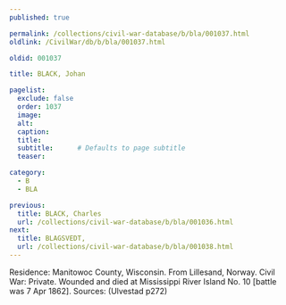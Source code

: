 ```yaml
---
published: true

permalink: /collections/civil-war-database/b/bla/001037.html
oldlink: /CivilWar/db/b/bla/001037.html

oldid: 001037

title: BLACK, Johan

pagelist:
  exclude: false
  order: 1037
  image: 
  alt:
  caption:
  title:
  subtitle:      # Defaults to page subtitle
  teaser:

category: 
  - B 
  - BLA

previous:
  title: BLACK, Charles
  url: /collections/civil-war-database/b/bla/001036.html  
next:
  title: BLAGSVEDT,
  url: /collections/civil-war-database/b/bla/001038.html   
---
```

Residence: Manitowoc County, Wisconsin. From Lillesand, Norway. Civil War: Private. Wounded and died at Mississippi River Island No. 10 [battle was 7 Apr 1862]. Sources: (Ulvestad p272)